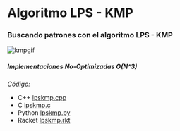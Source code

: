 # Algoritmo LPS - KMP

### Buscando patrones con el algoritmo LPS - KMP

![kmpgif](kmpgif.gif)

##### Implementaciones No-Optimizadas O(N^3)

_Código:_
- C++ [lpskmp.cpp](../kmp/lpskmp.cpp)
- C [lpskmp.c](../lpskmp.c)
- Python [lpskmp.py](../lpskmp.py)
- Racket [lpskmp.rkt](../lpskmp.rkt)

